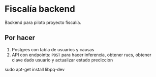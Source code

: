 # Fiscalía backend
Backend para piloto proyecto fiscalía.

## Por hacer
1. Postgres con tabla de usuarios y causas
2. API con endpoints: `POST` para hacer inferencia, obtener rucs, obtener clave dado usuario y actualizar estado prediccion

sudo apt-get install libpq-dev
